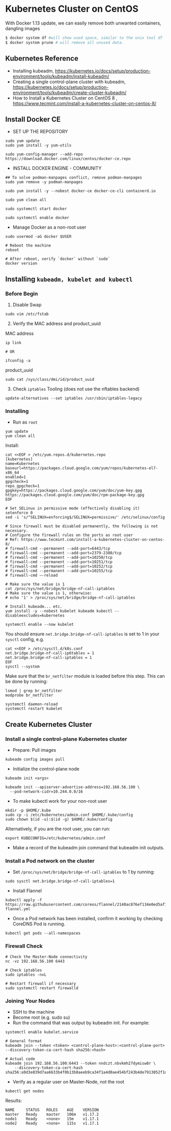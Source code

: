# Kubernetes Cluster on CentOS

With Docker 1.13 update, we can easily remove both unwanted containers, dangling images

```bash
$ docker system df #will show used space, similar to the unix tool df
$ docker system prune # will remove all unused data.
```
## Kubernetes Reference

* Installing kubeadm, https://kubernetes.io/docs/setup/production-environment/tools/kubeadm/install-kubeadm/
* Creating a single control-plane cluster with kubeadm, https://kubernetes.io/docs/setup/production-environment/tools/kubeadm/create-cluster-kubeadm/
* How to Install a Kubernetes Cluster on CentOS 8 , https://www.tecmint.com/install-a-kubernetes-cluster-on-centos-8/
  
## Install Docker CE
- SET UP THE REPOSITORY

```
sudo yum update
sudo yum install -y yum-utils
```

```
sudo yum-config-manager --add-repo https://download.docker.com/linux/centos/docker-ce.repo
```

- INSTALL DOCKER ENGINE - COMMUNITY
```
## To solve podman-manpages conflict, remove podman-manpages
sudo yum remove -y podman-manpages

sudo yum install -y --nobest docker-ce docker-ce-cli containerd.io

sudo yum clean all

sudo systemctl start docker

sudo systemctl enable docker
```

- Manage Docker as a non-root user
```
sudo usermod -aG docker $USER

# Reboot the machine
reboot

# After reboot, verify `docker` without `sudo`
docker version
```

## Installing `kubeadm, kubelet and kubectl`

### Before Begin

1) Disable Swap
```
sudo vim /etc/fstab
```

2) Verify the MAC address and product_uuid

MAC address
```
ip link

# OR

ifconfig -a
```

product_uuid
```
sudo cat /sys/class/dmi/id/product_uuid
```

3) Check `iptables` Tooling (does not use the nftables backend)

```
update-alternatives --set iptables /usr/sbin/iptables-legacy
```

### Installing

- Run as `root`

```
yum update
yum clean all
```

Install:
```
cat <<EOF > /etc/yum.repos.d/kubernetes.repo
[kubernetes]
name=Kubernetes
baseurl=https://packages.cloud.google.com/yum/repos/kubernetes-el7-x86_64
enabled=1
gpgcheck=1
repo_gpgcheck=1
gpgkey=https://packages.cloud.google.com/yum/doc/yum-key.gpg https://packages.cloud.google.com/yum/doc/rpm-package-key.gpg
EOF

# Set SELinux in permissive mode (effectively disabling it)
setenforce 0
sed -i 's/^SELINUX=enforcing$/SELINUX=permissive/' /etc/selinux/config

# Since firewall must be disabled permanently, the following is not necessary.
# Configure the firewall rules on the ports as root user
# Ref: https://www.tecmint.com/install-a-kubernetes-cluster-on-centos-8/
# firewall-cmd --permanent --add-port=6443/tcp
# firewall-cmd --permanent --add-port=2379-2380/tcp
# firewall-cmd --permanent --add-port=10250/tcp
# firewall-cmd --permanent --add-port=10251/tcp
# firewall-cmd --permanent --add-port=10252/tcp
# firewall-cmd --permanent --add-port=10255/tcp
# firewall-cmd –-reload

# Make sure the value is 1
cat /proc/sys/net/bridge/bridge-nf-call-iptables
# Make sure the value is 1, otherwise:
# echo '1' > /proc/sys/net/bridge/bridge-nf-call-iptables

# Install kubeadm... etc.
yum install -y --nobest kubelet kubeadm kubectl --disableexcludes=kubernetes

systemctl enable --now kubelet
```

You should ensure `net.bridge.bridge-nf-call-iptables` is set to 1 in your `sysctl` config, e.g.
```
cat <<EOF > /etc/sysctl.d/k8s.conf
net.bridge.bridge-nf-call-ip6tables = 1
net.bridge.bridge-nf-call-iptables = 1
EOF
sysctl --system
```

Make sure that the `br_netfilter` module is loaded before this step. 
This can be done by running:
```
lsmod | grep br_netfilter
modprobe br_netfilter
```

```
systemctl daemon-reload
systemctl restart kubelet
```

## Create Kubernetes Cluster

### Install a single control-plane Kubernetes cluster

* Prepare: Pull images

```
kubeadm config images pull
```

* Initialize the control-plane node

```
kubeadm init <args>

kubeadm init --apiserver-advertise-address=192.168.56.100 \
  --pod-network-cidr=10.244.0.0/16
```

* To make kubectl work for your non-root user
```
mkdir -p $HOME/.kube
sudo cp -i /etc/kubernetes/admin.conf $HOME/.kube/config
sudo chown $(id -u):$(id -g) $HOME/.kube/config
```
Alternatively, if you are the root user, you can run:
```
export KUBECONFIG=/etc/kubernetes/admin.conf
```

* Make a record of the kubeadm join command that kubeadm init outputs.

### Install a Pod network on the cluster

* Set `/proc/sys/net/bridge/bridge-nf-call-iptables` to 1 by running:
```
sudo sysctl net.bridge.bridge-nf-call-iptables=1
```

* Install Flannel

```
kubectl apply -f https://raw.githubusercontent.com/coreos/flannel/2140ac876ef134e0ed5af15c65e414cf26827915/Documentation/kube-flannel.yml
```

* Once a Pod network has been installed, confirm it working by checking CoreDNS Pod is running.

```
kubectl get pods --all-namespaces
```

### Firewall Check

```
# Check the Master-Node connectivity
nc -vz 192.168.56.100 6443

# Check iptables
sudo iptables -nvL

# Restart firewall if necessary
sudo systemctl restart firewalld
```

### Joining Your Nodes

* SSH to the machine
* Become root (e.g. sudo su)
* Run the command that was output by kubeadm init. For example:

```
systemctl enable kubelet.service

# General format
kubeadm join --token <token> <control-plane-host>:<control-plane-port> --discovery-token-ca-cert-hash sha256:<hash>

# Actual code
kubeadm join 192.168.56.100:6443 --token nndczt.nbvkmh27dymisw8r \
    --discovery-token-ca-cert-hash sha256:a9d3e839d7aa6633b4f0b13b8aeeb9ca34f1a4d0ae454bf243b4de7913052f1d
```

* Verify as a regular user on Master-Node, not the root
```
kubectl get nodes
```

Results:
```
NAME     STATUS   ROLES    AGE    VERSION
master   Ready    master   106m   v1.17.2
node1    Ready    <none>   15m    v1.17.1
node2    Ready    <none>   115s   v1.17.1
```